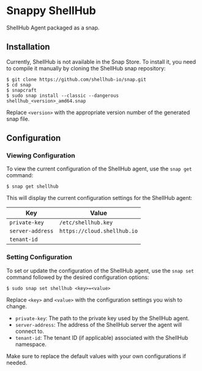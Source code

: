 # Snappy ShellHub

ShellHub Agent packaged as a snap.

## Installation

Currently, ShellHub is not available in the Snap Store.
To install it, you need to compile it manually by cloning the ShellHub snap repository:

```
$ git clone https://github.com/shellhub-io/snap.git
$ cd snap
$ snapcraft
$ sudo snap install --classic --dangerous shellhub_<version>_amd64.snap
```

Replace `<version>` with the appropriate version number of the generated snap file.

## Configuration

### Viewing Configuration

To view the current configuration of the ShellHub agent, use the `snap get` command:

```
$ snap get shellhub
```

This will display the current configuration settings for the ShellHub agent:

| Key              | Value                       |
|------------------|-----------------------------|
| `private-key`    | `/etc/shellhub.key`         |
| `server-address` | `https://cloud.shellhub.io` |
| `tenant-id`      |                             |

### Setting Configuration

To set or update the configuration of the ShellHub agent,
use the `snap set` command followed by the desired configuration options:

```
$ sudo snap set shellhub <key>=<value>
```

Replace `<key>` and `<value>` with the configuration settings you wish to change.

* `private-key`: The path to the private key used by the ShellHub agent.
* `server-address`: The address of the ShellHub server the agent will connect to.
* `tenant-id`: The tenant ID (if applicable) associated with the ShellHub namespace.

Make sure to replace the default values with your own configurations if needed.
